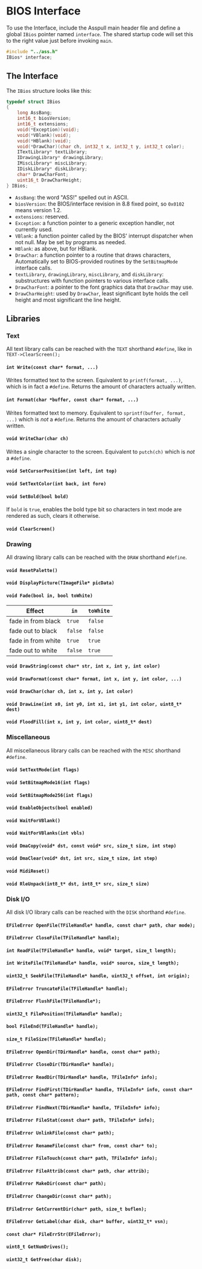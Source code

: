 # BIOS Interface

To use the Interface, include the Asspull main header file and define a global `IBios` pointer named `interface`. The shared startup code will set this to the right value just before invoking `main`.

```cpp
#include "../ass.h"
IBios* interface;
```

## The Interface

The `IBios` structure looks like this:

```cpp
typedef struct IBios
{
	long AssBang;
	int16_t biosVersion;
	int16_t extensions;
	void(*Exception)(void);
	void(*VBlank)(void);
	void(*HBlank)(void);
	void(*DrawChar)(char ch, int32_t x, int32_t y, int32_t color);
	ITextLibrary* textLibrary;
	IDrawingLibrary* drawingLibrary;
	IMiscLibrary* miscLibrary;
	IDiskLibrary* diskLibrary;
	char* DrawCharFont;
	uint16_t DrawCharHeight;
} IBios;
```

* `AssBang`: the word "ASS!" spelled out in ASCII.
* `biosVersion`: the BIOS/interface revision in 8.8 fixed point, so `0x0102` means version 1.2.
* `extensions`: reserved.
* `Exception`: a function pointer to a generic exception handler, not currently used.
* `VBlank`: a function pointer called by the BIOS' interrupt dispatcher when not null. May be set by programs as needed.
* `HBlank`: as above, but for HBlank.
* `DrawChar`: a function pointer to a routine that draws characters,  Automatically set to BIOS-provided routines by the `SetBitmapMode` interface calls.
* `textLibrary`, `drawingLibrary`, `miscLibrary`, and `diskLibrary`: substructures with function pointers to various interface calls.
* `DrawCharFont`: a pointer to the font graphics data that `DrawChar` may use.
* `DrawCharHeight`: used by `DrawChar`, least significant byte holds the cell height and most significant the line height.

## Libraries

### Text

All text library calls can be reached with the `TEXT` shorthand `#define`, like in `TEXT->ClearScreen();`

#### `int Write(const char* format, ...)`

Writes formatted text to the screen. Equivalent to `printf(format, ...)`, which is in fact a `#define`. Returns the amount of characters actually written.

#### `int Format(char *buffer, const char* format, ...)`

Writes formatted text to memory. Equivalent to `sprintf(buffer, format, ...)` which is *not* a `#define`. Returns the amount of characters actually written.

#### `void WriteChar(char ch)`

Writes a single character to the screen. Equivalent to `putch(ch)` which is *not* a `#define`.

#### `void SetCursorPosition(int left, int top)`

#### `void SetTextColor(int back, int fore)`

#### `void SetBold(bool bold)`

If `bold` is `true`, enables the bold type bit so characters in text mode are rendered as such, clears it otherwise.

#### `void ClearScreen()`

### Drawing

All drawing library calls can be reached with the `DRAW` shorthand `#define`.

#### `void ResetPalette()`

#### `void DisplayPicture(TImageFile* picData)`

#### `void Fade(bool in, bool toWhite)`

| Effect             | `in`    | `toWhite` |
| ------------------ | ------- | --------- |
| fade in from black | `true`  | `false`   |
| fade out to black  | `false` | `false`   |
| fade in from white | `true`  | `true`    |
| fade out to white  | `false` | `true`    |

#### `void DrawString(const char* str, int x, int y, int color)`

#### `void DrawFormat(const char* format, int x, int y, int color, ...)`

#### `void DrawChar(char ch, int x, int y, int color)`

#### `void DrawLine(int x0, int y0, int x1, int y1, int color, uint8_t* dest)`

#### `void FloodFill(int x, int y, int color, uint8_t* dest)`

### Miscellaneous

All miscellaneous library calls can be reached with the `MISC` shorthand `#define`.

#### `void SetTextMode(int flags)`

#### `void SetBitmapMode16(int flags)`

#### `void SetBitmapMode256(int flags)`

#### `void EnableObjects(bool enabled)`

#### `void WaitForVBlank()`

#### `void WaitForVBlanks(int vbls)`

#### `void DmaCopy(void* dst, const void* src, size_t size, int step)`

#### `void DmaClear(void* dst, int src, size_t size, int step)`

#### `void MidiReset()`

#### `void RleUnpack(int8_t* dst, int8_t* src, size_t size)`

### Disk I/O

All disk I/O library calls can be reached with the `DISK` shorthand `#define`.

#### `EFileError OpenFile(TFileHandle* handle, const char* path, char mode);`

#### `EFileError CloseFile(TFileHandle* handle);`

#### `int ReadFile(TFileHandle* handle, void* target, size_t length);`

#### `int WriteFile(TFileHandle* handle, void* source, size_t length);`

#### `uint32_t SeekFile(TFileHandle* handle, uint32_t offset, int origin);`

#### `EFileError TruncateFile(TFileHandle* handle);`

#### `EFileError FlushFile(TFileHandle*);`

#### `uint32_t FilePosition(TFileHandle* handle);`

#### `bool FileEnd(TFileHandle* handle);`

#### `size_t FileSize(TFileHandle* handle);`

#### `EFileError OpenDir(TDirHandle* handle, const char* path);`

#### `EFileError CloseDir(TDirHandle* handle);`

#### `EFileError ReadDir(TDirHandle* handle, TFileInfo* info);`

#### `EFileError FindFirst(TDirHandle* handle, TFileInfo* info, const char* path, const char* pattern);`

#### `EFileError FindNext(TDirHandle* handle, TFileInfo* info);`

#### `EFileError FileStat(const char* path, TFileInfo* info);`

#### `EFileError UnlinkFile(const char* path);`

#### `EFileError RenameFile(const char* from, const char* to);`

#### `EFileError FileTouch(const char* path, TFileInfo* info);`

#### `EFileError FileAttrib(const char* path, char attrib);`

#### `EFileError MakeDir(const char* path);`

#### `EFileError ChangeDir(const char* path);`

#### `EFileError GetCurrentDir(char* path, size_t buflen);`

#### `EFileError GetLabel(char disk, char* buffer, uint32_t* vsn);`

#### `const char* FileErrStr(EFileError);`

#### `uint8_t GetNumDrives();`

#### `uint32_t GetFree(char disk);`

